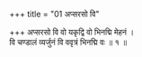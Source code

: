 +++
title = "01 अप्सरसो वि"

+++
अप्सरसो वि वो यकृद्वि वो भिनद्मि मेहनं ।  
वि चण्डालं व्यर्जुनं वि ववृत्रं भिनद्मि वः ॥ १ ॥